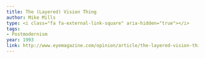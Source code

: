 ```yaml
---
title: The (Layered) Vision Thing
author: Mike Mills
type: <i class="fa fa-external-link-square" aria-hidden="true"></i>
tags:
- Postmodernism
year: 1993
link: http://www.eyemagazine.com/opinion/article/the-layered-vision-thing1
---
```

